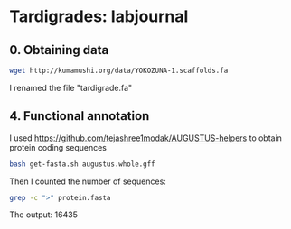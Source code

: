 # Tardigrades: labjournal

## 0. Obtaining data
```bash
wget http://kumamushi.org/data/YOKOZUNA-1.scaffolds.fa
```
I renamed the file "tardigrade.fa"

## 4. Functional annotation 
I used https://github.com/tejashree1modak/AUGUSTUS-helpers to obtain protein coding sequences
```bash
bash get-fasta.sh augustus.whole.gff
```
Then I counted the number of sequences:
```bash
grep -c ">" protein.fasta
```
The output: 16435

